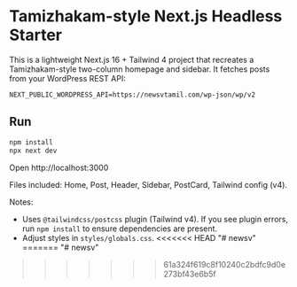 # Tamizhakam-style Next.js Headless Starter

This is a lightweight Next.js 16 + Tailwind 4 project that recreates a Tamizhakam-style two-column homepage and sidebar. It fetches posts from your WordPress REST API:

`NEXT_PUBLIC_WORDPRESS_API=https://newsvtamil.com/wp-json/wp/v2`

## Run

```bash
npm install
npx next dev
```

Open http://localhost:3000

Files included: Home, Post, Header, Sidebar, PostCard, Tailwind config (v4).

Notes:
- Uses `@tailwindcss/postcss` plugin (Tailwind v4). If you see plugin errors, run `npm install` to ensure dependencies are present.
- Adjust styles in `styles/globals.css`.
<<<<<<< HEAD
"# newsv" 
=======
"# newsv" 
>>>>>>> 61a324f619c8f10240c2bdfc9d0e273bf43e6b5f
